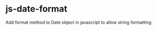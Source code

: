js-date-format
==============

Add format method to Date object in javascript to allow string formatting
